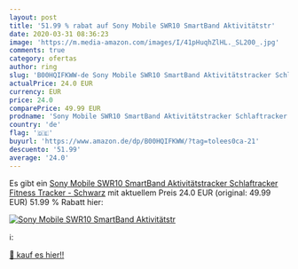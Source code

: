 ```yaml
---
layout: post
title: '51.99 % rabat auf Sony Mobile SWR10 SmartBand Aktivitätstr'
date: 2020-03-31 08:36:23
image: 'https://m.media-amazon.com/images/I/41pHuqhZlHL._SL200_.jpg'
comments: true
category: ofertas
author: ring
slug: 'B00HQIFKWW-de Sony Mobile SWR10 SmartBand Aktivitätstracker Schlaftracker Fitness Tracker - Schwarz'
actualPrice: 24.0 EUR
currency: EUR
price: 24.0
comparePrice: 49.99 EUR
prodname: 'Sony Mobile SWR10 SmartBand Aktivitätstracker Schlaftracker Fitness Tracker - Schwarz'
country: 'de'
flag: '🇩🇪'
buyurl: 'https://www.amazon.de/dp/B00HQIFKWW/?tag=tolees0ca-21'
descuento: '51.99'
average: '24.0'
---
```


Es gibt ein [Sony Mobile SWR10 SmartBand Aktivitätstracker Schlaftracker Fitness Tracker - Schwarz](https://www.amazon.de/dp/B00HQIFKWW/?tag=tolees0ca-21) mit aktuellem Preis 24.0 EUR (original: 49.99 EUR) 51.99 % Rabatt hier:

[![Sony Mobile SWR10 SmartBand Aktivitätstr](https://m.media-amazon.com/images/I/41pHuqhZlHL._SL200_.jpg)](https://www.amazon.de/dp/B00HQIFKWW/?tag=tolees0ca-21)

ℹ️:


[🛒 kauf es hier!!](https://www.amazon.de/dp/B00HQIFKWW/?tag=tolees0ca-21)
